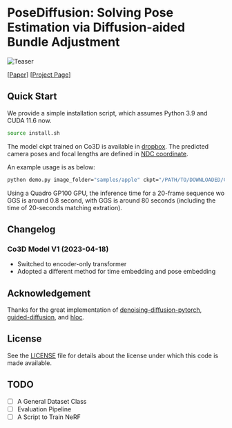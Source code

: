# PoseDiffusion: Solving Pose Estimation via Diffusion-aided Bundle Adjustment

![Teaser](https://raw.githubusercontent.com/posediffusion/posediffusion.github.io/main/resources/teaser.gif)

<p dir="auto">[<a href="https://arxiv.org/pdf/2306.15667.pdf" rel="nofollow">Paper</a>]
[<a href="https://posediffusion.github.io/" rel="nofollow">Project Page</a>]</p>


## Quick Start
We provide a simple installation script, which assumes Python 3.9 and CUDA 11.6 now.

```.bash
source install.sh
```

The model ckpt trained on Co3D is available in [dropbox](https://www.dropbox.com/s/tqzrv9i0umdv17d/co3d_model_Apr16.pth?dl=0). The predicted camera poses and focal lengths are defined in [NDC coordinate](https://pytorch3d.org/docs/cameras).

An example usage is as below:

```.bash
python demo.py image_folder="samples/apple" ckpt="/PATH/TO/DOWNLOADED/CKPT"
```

Using a Quadro GP100 GPU, the inference time for a 20-frame sequence wo GGS is around 0.8 second, with GGS is around 80 seconds (including the time of 20-seconds matching extration).


## Changelog

### Co3D Model V1 (2023-04-18)
- Switched to encoder-only transformer 
- Adopted a different method for time embedding and pose embedding


## Acknowledgement

Thanks for the great implementation of [denoising-diffusion-pytorch](https://github.com/lucidrains/denoising-diffusion-pytorch), [guided-diffusion](https://github.com/openai/guided-diffusion), and [hloc](https://github.com/cvg/Hierarchical-Localization).



## License
See the [LICENSE](./LICENSE) file for details about the license under which this code is made available.


## TODO

- [ ] A General Dataset Class
- [ ] Evaluation Pipeline
- [ ] A Script to Train NeRF
